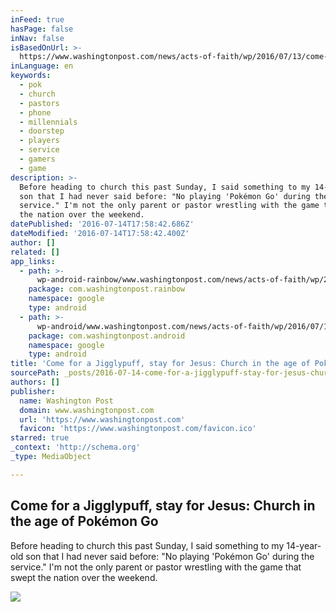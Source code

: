 ```yaml
---
inFeed: true
hasPage: false
inNav: false
isBasedOnUrl: >-
  https://www.washingtonpost.com/news/acts-of-faith/wp/2016/07/13/come-for-a-jigglypuff-stay-for-jesus-church-in-the-age-of-pokemon-go/
inLanguage: en
keywords:
  - pok
  - church
  - pastors
  - phone
  - millennials
  - doorstep
  - players
  - service
  - gamers
  - game
description: >-
  Before heading to church this past Sunday, I said something to my 14-year-old
  son that I had never said before: "No playing 'Pokémon Go' during the
  service." I'm not the only parent or pastor wrestling with the game that swept
  the nation over the weekend.
datePublished: '2016-07-14T17:58:42.686Z'
dateModified: '2016-07-14T17:58:42.400Z'
author: []
related: []
app_links:
  - path: >-
      wp-android-rainbow/www.washingtonpost.com/news/acts-of-faith/wp/2016/07/13/come-for-a-jigglypuff-stay-for-jesus-church-in-the-age-of-pokemon-go/
    package: com.washingtonpost.rainbow
    namespace: google
    type: android
  - path: >-
      wp-android/www.washingtonpost.com/news/acts-of-faith/wp/2016/07/13/come-for-a-jigglypuff-stay-for-jesus-church-in-the-age-of-pokemon-go/
    package: com.washingtonpost.android
    namespace: google
    type: android
title: 'Come for a Jigglypuff, stay for Jesus: Church in the age of Pokémon Go'
sourcePath: _posts/2016-07-14-come-for-a-jigglypuff-stay-for-jesus-church-in-the-age-of.md
authors: []
publisher:
  name: Washington Post
  domain: www.washingtonpost.com
  url: 'https://www.washingtonpost.com'
  favicon: 'https://www.washingtonpost.com/favicon.ico'
starred: true
_context: 'http://schema.org'
_type: MediaObject

---
```

<article style=""><h1>Come for a Jigglypuff, stay for Jesus: Church in the age of Pokémon Go</h1><p>Before heading to church this past Sunday, I said something to my 14-year-old son that I had never said before: "No playing 'Pokémon Go' during the service." I'm not the only parent or pastor wrestling with the game that swept the nation over the weekend.</p><img src="https://img.washingtonpost.com/rf/image_1484w/2010-2019/WashingtonPost/2016/07/12/Foreign/Images/05421051.jpg" /></article>
